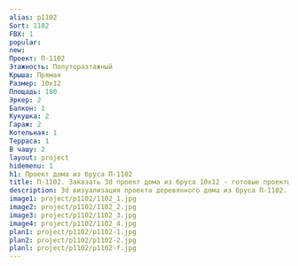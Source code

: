 ```yaml
---
alias: p1102
Sort: 1102
FBX: 1
popular: 
new: 
Проект: П-1102
Этажность: Полутораэтажный
Крыша: Прямая
Размер: 10х12
Площадь: 180
Эркер: 2
Балкон: 1
Кукушка: 2
Гараж: 2
Котельная: 1
Терраса: 1
В чашу: 2
layout: project
hidemenu: 1
h1: Проект дома из бруса П-1102
title: П-1102. Заказать 3d проект дома из бруса 10х12 - готовые проекты
description: 3d визуализация проекта деревянного дома из бруса П-1102. Площадь 180 м2, размер 10х12. Вы можете внести любые изменения в проект.
image1: project/p1102/1102_1.jpg
image2: project/p1102/1102_2.jpg
image3: project/p1102/1102_3.jpg
image4: project/p1102/1102_4.jpg
plan1: project/p1102/p1102-1.jpg
plan2: project/p1102/p1102-2.jpg
planl: project/p1102/p1102-f.jpg
---
```

